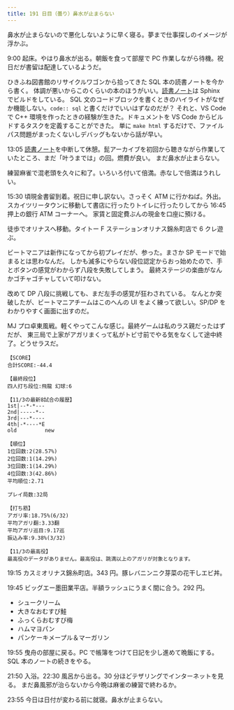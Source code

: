 ```yaml
---
title: 191 日目（曇り）鼻水が止まらない
---
```


鼻水が止まらないので悪化しないように早く寝る。夢まで仕事探しのイメージが浮かぶ。

9:00 起床。やはり鼻水が出る。朝飯を食って部屋で PC 作業しながら待機。祝日だが書留は配達しているようだ。

ひきふね図書館のリサイクルワゴンから拾ってきた SQL 本の読書ノートを今から書く。
体調が悪いからこのくらいの本のほうがいい。[読書ノート][note]は Sphinx でビルドをしている。
SQL 文のコードブロックを書くときのハイライトがなぜか機能しない。`code:: sql` と書くだけでいいはずなのだが？
それと、VS Code で C++ 環境を作ったときの経験が生きた。ドキュメントを VS Code からビルドするタスクを定義することができた。
単に `make html` するだけで、ファイルパス問題がまったくないしデバッグもないから話が早い。

13:05 [読書ノート][note]を中断して休憩。髭アーカイブを初回から聴きながら作業していたところ、まだ「叶うまでは」の回。燃費が良い。
まだ鼻水が止まらない。

練習麻雀で混老頭を久々に和了。いろいろ付いて倍満。赤なしで倍満はうれしい。

15:30 頃現金書留到着。祝日に申し訳ない。さっそく ATM に行かねば。外出。
スカイツリータウンに移動して書店に行ったりトイレに行ったりしてから 16:45 押上の銀行 ATM コーナーへ。
家賃と固定費ぶんの現金を口座に預ける。

徒歩でオリナスへ移動。タイトー F ステーションオリナス錦糸町店で 6 クレ遊ぶ。

ビートマニアは新作になってから初プレイだが、参った。まさか SP モードで始まるとは思わなんだ。
しかも滅多にやらない段位認定からおっ始めたので、手とボタンの感覚がわからず八段を失敗してしまう。
最終ステージの楽曲がなんかゴチャゴチャしていて叩けない。

改めて DP 八段に挑戦しても、まだ左手の感覚が狂わされている。
なんとか突破したが、ビートマニアチームはこのへんの UI をよく練って欲しい。SP/DP をわかりやすく画面に出すのだ。

MJ プロ卓東風戦。軽くやってこんな感じ。最終ゲームは私のラス親だったはずだが、
東三局で上家がアガリまくって私がトビ寸前でやる気をなくして途中終了。どうせラスだ。

```text
【SCORE】
合計SCORE:-44.4

【最終段位】
四人打ち段位:飛龍 幻球:6

【11/3の最新8試合の履歴】
1st|--*-*---
2nd|-----*--
3rd|---*----
4th|-*----*E
old         new

【順位】
1位回数:2(28.57%)
2位回数:1(14.29%)
3位回数:1(14.29%)
4位回数:3(42.86%)
平均順位:2.71

プレイ局数:32局

【打ち筋】
アガリ率:18.75%(6/32)
平均アガリ翻:3.33翻
平均アガリ巡目:9.17巡
振込み率:9.38%(3/32)

【11/3の最高役】
最高役のデータがありません。最高役は、跳満以上のアガリが対象となります。
```

19:15 カスミオリナス錦糸町店。343 円。豚レバニンニク芽菜の花干しエビ丼。

19:45 ビッグエー墨田業平店。半額ラッシュにうまく間に合う。292 円。

* シュークリーム
* 大きなおむすび鮭
* ふっくらおむすび梅
* ハムマヨパン
* パンケーキメープル＆マーガリン

19:55 曳舟の部屋に戻る。PC で帳簿をつけて日記を少し進めて晩飯にする。SQL 本のノートの続きをやる。

21:50 入浴。22:30 風呂から出る。30 分ほどテザリングでインターネットを見る。
まだ鼻風邪が治らないから今晩は麻雀の練習で終わるか。

23:55 今日は日付が変わる前に就寝。鼻水が止まらない。

[note]: https://showa-yojyo.github.io/notebook/
